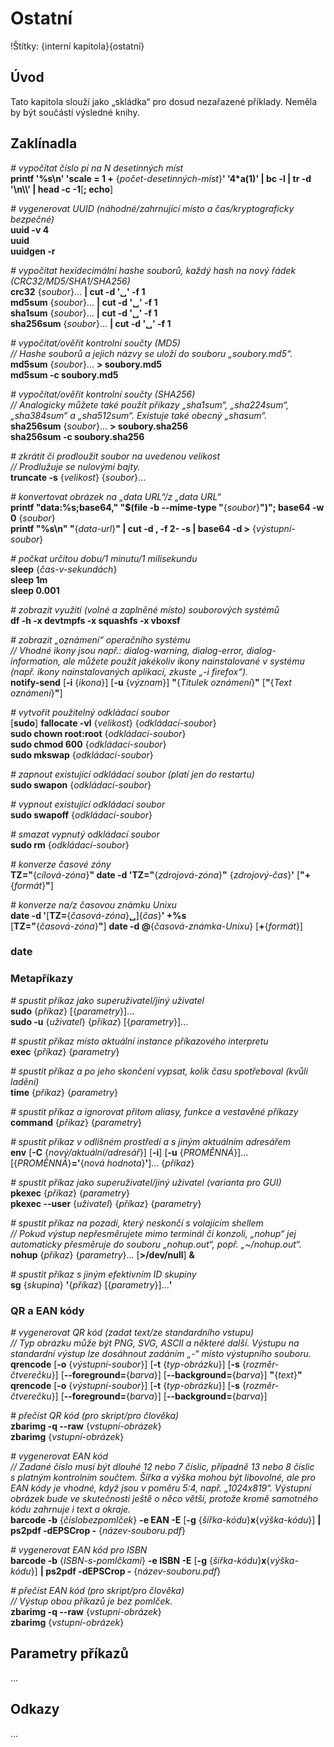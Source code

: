 <!--

Linux Kniha kouzel, kapitola Ostatní
Copyright (c) 2019 Singularis <singularis@volny.cz>

Toto dílo je dílem svobodné kultury; můžete ho šířit a modifikovat pod
podmínkami licence Creative Commons Attribution-ShareAlike 4.0 International
vydané neziskovou organizací Creative Commons. Text licence je přiložený
k tomuto projektu nebo ho můžete najít na webové adrese:

https://creativecommons.org/licenses/by-sa/4.0/

-->

# Ostatní

!Štítky: {interní kapitola}{ostatní}

## Úvod
Tato kapitola slouží jako „skládka“ pro dosud nezařazené příklady.
Neměla by být součástí výsledné knihy.

## Zaklínadla

*# vypočítat číslo pí na N desetinných míst*<br>
**printf '%s\\n' 'scale = 1 +** {*počet-desetinných-míst*}**' '4\*a(1)' \| bc -l \| tr -d '\\n\\\\' \| head -c -1**[**; echo**]

*# vygenerovat UUID (náhodné/zahrnující místo a čas/kryptograficky bezpečné)*<br>
**uuid -v 4**<br>
**uuid**<br>
**uuidgen -r**

*# vypočítat hexidecimální hashe souborů, každý hash na nový řádek (CRC32/MD5/SHA1/SHA256)*<br>
**crc32** {*soubor*}... **\| cut -d '&blank;' -f 1**<br>
**md5sum** {*soubor*}... **\| cut -d '&blank;' -f 1**<br>
**sha1sum** {*soubor*}... **\| cut -d '&blank;' -f 1**<br>
**sha256sum** {*soubor*}... **\| cut -d '&blank;' -f 1**

*# vypočítat/ověřit kontrolní součty (MD5)*<br>
*// Hashe souborů a jejich názvy se uloží do souboru „soubory.md5“.*<br>
**md5sum** {*soubor*}... **&gt; soubory.md5**<br>
**md5sum -c soubory.md5**

*# vypočítat/ověřit kontrolní součty (SHA256)*<br>
*// Analogicky můžete také použít příkazy „sha1sum“, „sha224sum“, „sha384sum“ a „sha512sum“. Existuje také obecný „shasum“.*<br>
**sha256sum** {*soubor*}... **&gt; soubory.sha256**<br>
**sha256sum -c soubory.sha256**

*# zkrátit či prodloužit soubor na uvedenou velikost*<br>
*// Prodlužuje se nulovými bajty.*<br>
**truncate -s** {*velikost*} {*soubor*}...

*# konvertovat obrázek na „data URL“/z „data URL“*<br>
**printf "data:%s;base64," "$(file -b \-\-mime-type "**{*soubor*}**")"; base64 -w 0** {*soubor*}<br>
**printf "%s\\n" "**{*data-url*}**" \| cut -d , -f 2- -s \| base64 -d &gt;** {*výstupní-soubor*}

*# počkat určitou dobu/1 minutu/1 milisekundu*<br>
**sleep** {*čas-v-sekundách*}<br>
**sleep 1m**<br>
**sleep 0.001**

*# zobrazit využití (volné a zaplněné místo) souborových systémů*<br>
**df -h -x devtmpfs -x squashfs -x vboxsf**
<!--
TODO: Vylepšit řazení; první pokus: | LC_ALL=C sort -k 6
-->

*# zobrazit „oznámení“ operačního systému*<br>
*// Vhodné ikony jsou např.: dialog-warning, dialog-error, dialog-information, ale můžete použít jakékoliv ikony nainstalované v systému (např. ikony nainstalovaných aplikací, zkuste „-i firefox“).*<br>
**notify-send** [**-i** {*ikona*}] [**-u** {*význam*}] **"**{*Titulek oznámení*}**"** [**"**{*Text oznámení*}**"**]

<!--
Kategorie: http://www.galago-project.org/specs/notification/0.9/x211.html
-->

*# vytvořit použitelný odkládací soubor*<br>
[**sudo**] **fallocate -vl** {*velikost*} {*odkládací-soubor*}<br>
**sudo chown root:root** {*odkládací-soubor*}<br>
**sudo chmod 600** {*odkládací-soubor*}<br>
**sudo mkswap** {*odkládací-soubor*}

*# zapnout existující odkládací soubor (platí jen do restartu)*<br>
**sudo swapon** {*odkládací-soubor*}

*# vypnout existující odkládací soubor*<br>
**sudo swapoff** {*odkládací-soubor*}

*# smazat vypnutý odkládací soubor*<br>
**sudo rm** {*odkládací-soubor*}

*# konverze časové zóny*<br>
**TZ="**{*cílová-zóna*}**" date -d 'TZ="**{*zdrojová-zóna*}**"** {*zdrojový-čas*}**'** [**"+**{*formát*}**"**]

*# konverze na/z časovou známku Unixu*<br>
**date -d '**[**TZ=**{*časová-zóna*}**&blank;**]{*čas*}**' +%s**<br>
[**TZ="**{*časová-zóna*}**"**] **date -d @**{*časová-známka-Unixu*} [**+**{*formát*}]

### date

### Metapříkazy

*# spustit příkaz jako superuživatel/jiný uživatel*<br>
**sudo** {*příkaz*} [{*parametry*}]...<br>
**sudo -u** {*uživatel*} {*příkaz*} [{*parametry*}]...

*# spustit příkaz místo aktuální instance příkazového interpretu*<br>
**exec** {*příkaz*} {*parametry*}

*# spustit příkaz a po jeho skončení vypsat, kolik času spotřeboval (kvůli ladění)*<br>
**time** {*příkaz*} {*parametry*}

*# spustit příkaz a ignorovat přitom aliasy, funkce a vestavěné příkazy*<br>
**command** {*příkaz*} {*parametry*}

*# spustit příkaz v odlišném prostředí a s jiným aktuálním adresářem*<br>
**env** [**-C** {*nový/aktuální/adresář*}] [**-i**] [**-u** {*PROMĚNNÁ*}]... [{*PROMĚNNÁ*}**='**{*nová hodnota*}**'**]... {*příkaz*}

*# spustit příkaz jako superuživatel/jiný uživatel (varianta pro GUI)*<br>
**pkexec** {*příkaz*} {*parametry*}<br>
**pkexec \-\-user** {*uživatel*} {*příkaz*} {*parametry*}

*# spustit příkaz na pozadí, který neskončí s volajícím shellem*<br>
*// Pokud výstup nepřesměrujete mimo terminál či konzoli, „nohup“ jej automaticky přesměruje do souboru „nohup.out“, popř. „~/nohup.out“.*
**nohup** {*příkaz*} {*parametry*}... [**&gt;/dev/null**] **&amp;**

*# spustit příkaz s jiným efektivním ID skupiny*<br>
**sg** {*skupina*} **'**{*příkaz*} [{*parametry*}]...**'**


### QR a EAN kódy

*# vygenerovat QR kód (zadat text/ze standardního vstupu)*<br>
*// Typ obrázku může být PNG, SVG, ASCII a některé další. Výstupu na standardní výstup lze dosáhnout zadáním „-“ místo výstupního souboru.*<br>
**qrencode** [**-o** {*výstupní-soubor*}] [**-t** {*typ-obrázku*}] [**-s** {*rozměr-čtverečku*}] [**\-\-foreground=**{*barva*}] [**\-\-background=**{*barva*}] **"**{*text*}**"**<br>
**qrencode** [**-o** {*výstupní-soubor*}] [**-t** {*typ-obrázku*}] [**-s** {*rozměr-čtverečku*}] [**\-\-foreground=**{*barva*}] [**\-\-background=**{*barva*}]
<!--
Vyžaduje balík: qrencode
-->

*# přečíst QR kód (pro skript/pro člověka)*<br>
**zbarimg -q \-\-raw** {*vstupní-obrázek*}<br>
**zbarimg** {*vstupní-obrázek*}
<!--
Vyžaduje balík „zbar-tools“.
-->

*# vygenerovat EAN kód*<br>
*// Zadané číslo musí být dlouhé 12 nebo 7 číslic, případně 13 nebo 8 číslic s platným kontrolním součtem. Šířka a výška mohou být libovolné, ale pro EAN kódy je vhodné, když jsou v poměru 5:4, např. „1024x819“. Výstupní obrázek bude ve skutečnosti ještě o něco větší, protože kromě samotného kódu zahrnuje i text a okraje.*<br>
**barcode -b** {*číslobezpomlček*} **-e EAN -E** [**-g** {*šířka-kódu*}**x**{*výška-kódu*}] **\| ps2pdf -dEPSCrop -** {*název-souboru.pdf*}
<!--
Vyžaduje balík „barcode“ a povolit čtení formátu EPS.
Také možno „**epspdf** {*název-souboru*}**.eps**“ a umí konverzi na grayscale, ale vyžaduje balík „texlive-pictures“.
-->

*# vygenerovat EAN kód pro ISBN*<br>
**barcode -b** {*ISBN-s-pomlčkami*} **-e ISBN -E** [**-g** {*šířka-kódu*}**x**{*výška-kódu*}] **\| ps2pdf -dEPSCrop -** {*název-souboru.pdf*}


*# přečíst EAN kód (pro skript/pro člověka)*<br>
*// Výstup obou příkazů je bez pomlček.*<br>
**zbarimg -q \-\-raw** {*vstupní-obrázek*}<br>
**zbarimg** {*vstupní-obrázek*}
<!--
Vyžaduje balík „zbar-tools“.
-->

<!--
Viz csvquote:
https://github.com/dbro/csvquote
-->


<!--
...
-->


## Parametry příkazů
...

## Odkazy
...

<!--
How to Add Swap Space:
https://www.digitalocean.com/community/tutorials/how-to-add-swap-space-on-ubuntu-16-04

-->


